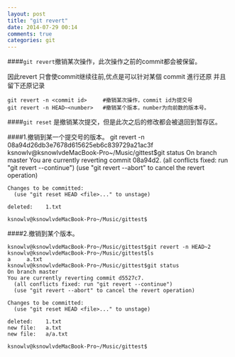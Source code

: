 ```yaml
---
layout: post
title: "git revert"
date: 2014-07-29 00:14
comments: true
categories: git
---
```

####`git revert`撤销某次操作，此次操作之前的commit都会被保留。
    
因此revert 只會使commit继续往前,优点是可以针对某個 commit 進行还原 并且留下还原记录

    git revert -n <commit id>     #撤销某次操作，commit id为提交号
    git revert -n HEAD~<number>   #撤销某个版本，number为向前数的版本号。 
    
    
####`git reset` 是撤销某次提交，但是此次之后的修改都会被退回到暂存区。

####1.撤销到某一个提交号的版本。
    git revert -n 08a94d26db3e7678d615625eb6c839729a21ac3f
    ksnowlv@ksnowlvdeMacBook-Pro~/Music/gittest$git status
    On branch master
    You are currently reverting commit 08a94d2.
      (all conflicts fixed: run "git revert --continue")
      (use "git revert --abort" to cancel the revert operation)

    Changes to be committed:
      (use "git reset HEAD <file>..." to unstage)

	deleted:    1.txt

    ksnowlv@ksnowlvdeMacBook-Pro~/Music/gittest$

####2.撤销到某个版本。

    ksnowlv@ksnowlvdeMacBook-Pro~/Music/gittest$git revert -n HEAD~2
    ksnowlv@ksnowlvdeMacBook-Pro~/Music/gittest$ls
    a     a.txt
    ksnowlv@ksnowlvdeMacBook-Pro~/Music/gittest$git status
    On branch master
    You are currently reverting commit d5527c7.
      (all conflicts fixed: run "git revert --continue")
      (use "git revert --abort" to cancel the revert operation)

    Changes to be committed:
      (use "git reset HEAD <file>..." to unstage)

	deleted:    1.txt
	new file:   a.txt
	new file:   a/a.txt

    ksnowlv@ksnowlvdeMacBook-Pro~/Music/gittest$

